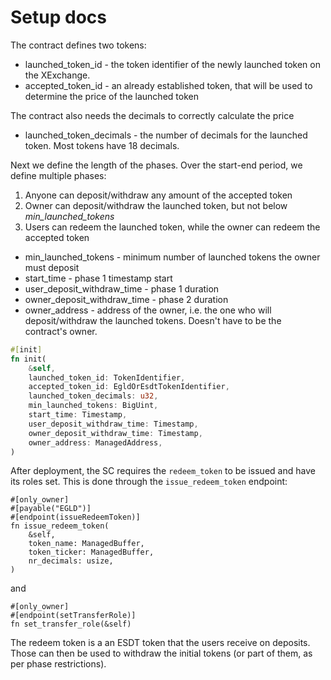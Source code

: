 # Setup docs

The contract defines two tokens:
- launched_token_id - the token identifier of the newly launched token on the XExchange.
- accepted_token_id - an already established token, that will be used to determine the price of the launched token

The contract also needs the decimals to correctly calculate the price
- launched_token_decimals - the number of decimals for the launched token. Most tokens have 18 decimals.

Next we define the length of the phases. Over the start-end period, we define multiple phases:
1) Anyone can deposit/withdraw any amount of the accepted token
2) Owner can deposit/withdraw the launched token, but not below _min_launched_tokens_
3) Users can redeem the launched token, while the owner can redeem the accepted token

- min_launched_tokens - minimum number of launched tokens the owner must deposit
- start_time - phase 1 timestamp start
- user_deposit_withdraw_time - phase 1 duration
- owner_deposit_withdraw_time - phase 2 duration
- owner_address - address of the owner, i.e. the one who will deposit/withdraw the launched tokens. Doesn't have to be the contract's owner.

```rust
#[init]
fn init(
    &self,
    launched_token_id: TokenIdentifier,
    accepted_token_id: EgldOrEsdtTokenIdentifier,
    launched_token_decimals: u32,
    min_launched_tokens: BigUint,
    start_time: Timestamp,
    user_deposit_withdraw_time: Timestamp,
    owner_deposit_withdraw_time: Timestamp,
    owner_address: ManagedAddress,
)
```

After deployment, the SC requires the `redeem_token` to be issued and have its roles set. This is done through the `issue_redeem_token` endpoint:
```
#[only_owner]
#[payable("EGLD")]
#[endpoint(issueRedeemToken)]
fn issue_redeem_token(
    &self,
    token_name: ManagedBuffer,
    token_ticker: ManagedBuffer,
    nr_decimals: usize,
)
```

and

```
#[only_owner]
#[endpoint(setTransferRole)]
fn set_transfer_role(&self)
```

The redeem token is a an ESDT token that the users receive on deposits. Those can then be used to withdraw the initial tokens (or part of them, as per phase restrictions). 
